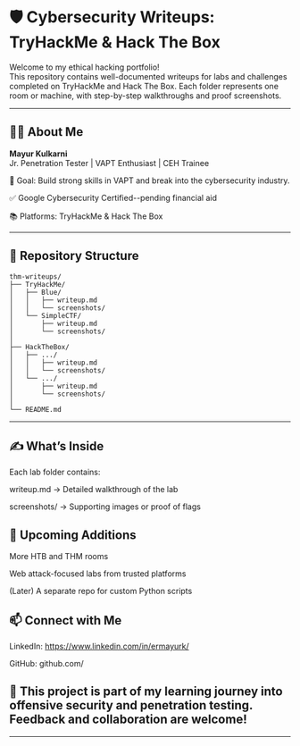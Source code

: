 # 🛡️ Cybersecurity Writeups: TryHackMe & Hack The Box

Welcome to my ethical hacking portfolio!  
This repository contains well-documented writeups for labs and challenges completed on TryHackMe and Hack The Box. Each folder represents one room or machine, with step-by-step walkthroughs and proof screenshots.

---

## 👨‍💻 About Me

**Mayur Kulkarni**  
Jr. Penetration Tester | VAPT Enthusiast | CEH Trainee

🎯 Goal: Build strong skills in VAPT and break into the cybersecurity industry.

✅ Google Cybersecurity Certified--pending financial aid

📚 Platforms: TryHackMe & Hack The Box

---

## 📂 Repository Structure

```text
thm-writeups/
├── TryHackMe/
│   ├── Blue/
│   │   ├── writeup.md
│   │   └── screenshots/
│   └── SimpleCTF/
│       ├── writeup.md
│       └── screenshots/
│
├── HackTheBox/
│   ├── .../
│   │   ├── writeup.md
│   │   └── screenshots/
│   └── .../
│       ├── writeup.md
│       └── screenshots/
│
└── README.md
```
---

## ✍️ What’s Inside

Each lab folder contains:

writeup.md → Detailed walkthrough of the lab

screenshots/ → Supporting images or proof of flags

## 🚧 Upcoming Additions

More HTB and THM rooms

Web attack-focused labs from trusted platforms

(Later) A separate repo for custom Python scripts

## 📫 Connect with Me

LinkedIn: https://www.linkedin.com/in/ermayurk/

GitHub: github.com/

## 🧠 This project is part of my learning journey into offensive security and penetration testing. Feedback and collaboration are welcome!

---
